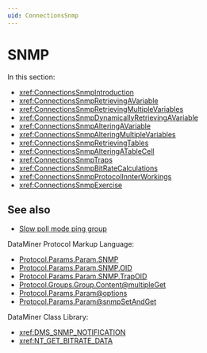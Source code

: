 ```yaml
---
uid: ConnectionsSnmp
---
```


# SNMP

In this section:

- <xref:ConnectionsSnmpIntroduction>
- <xref:ConnectionsSnmpRetrievingAVariable>
- <xref:ConnectionsSnmpRetrievingMultipleVariables>
- <xref:ConnectionsSnmpDynamicallyRetrievingAVariable>
- <xref:ConnectionsSnmpAlteringAVariable>
- <xref:ConnectionsSnmpAlteringMultipleVariables>
- <xref:ConnectionsSnmpRetrievingTables>
- <xref:ConnectionsSnmpAlteringATableCell>
- <xref:ConnectionsSnmpTraps>
- <xref:ConnectionsSnmpBitRateCalculations>
- <xref:ConnectionsSnmpProtocolInnterWorkings>
- <xref:ConnectionsSnmpExercise>

## See also

- [Slow poll mode ping group](xref:ConnectionsPingGroup)

DataMiner Protocol Markup Language:

- [Protocol.Params.Param.SNMP](xref:Protocol.Params.Param.SNMP)
- [Protocol.Params.Param.SNMP.OID](xref:Protocol.Params.Param.SNMP.OID)
- [Protocol.Params.Param.SNMP.TrapOID](xref:Protocol.Params.Param.SNMP.TrapOID)
- [Protocol.Groups.Group.Content@multipleGet](xref:Protocol.Groups.Group.Content-multipleGet)
- [Protocol.Params.Param@options](xref:Protocol.Params.Param-options)
- [Protocol.Params.Param@snmpSetAndGet](xref:Protocol.Params.Param-snmpSetAndGet)

DataMiner Class Library:

- <xref:DMS_SNMP_NOTIFICATION>
- <xref:NT_GET_BITRATE_DATA>
